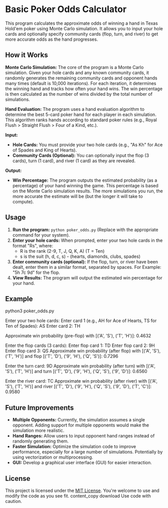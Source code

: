 # Basic Poker Odds Calculator

This program calculates the approximate odds of winning a hand in Texas Hold'em poker using Monte Carlo simulation.  It allows you to input your hole cards and optionally specify community cards (flop, turn, and river) to get more accurate odds as the hand progresses.

## How it Works

**Monte Carlo Simulation:** The core of the program is a Monte Carlo simulation.  Given your hole cards and any known community cards, it randomly generates the remaining community cards and opponent hands many times (default is 10,000 iterations). For each iteration, it determines the winning hand and tracks how often your hand wins.  The win percentage is then calculated as the number of wins divided by the total number of simulations.

**Hand Evaluation:** The program uses a hand evaluation algorithm to determine the best 5-card poker hand for each player in each simulation. This algorithm ranks hands according to standard poker rules (e.g., Royal Flush > Straight Flush > Four of a Kind, etc.).

**Input:**
* **Hole Cards:** You must provide your two hole cards (e.g., "As Kh" for Ace of Spades and King of Hearts).
* **Community Cards (Optional):** You can optionally input the flop (3 cards), turn (1 card), and river (1 card) as they are revealed.

**Output:**
* **Win Percentage:**  The program outputs the estimated probability (as a percentage) of your hand winning the game.  This percentage is based on the Monte Carlo simulation results.  The more simulations you run, the more accurate the estimate will be (but the longer it will take to compute).


## Usage

1. **Run the program:** `python poker_odds.py` (Replace with the appropriate command for your system).
2. **Enter your hole cards:** When prompted, enter your two hole cards in the format "Rs", where:
   * R is the rank (2-9, T, J, Q, K, A)  (T = Ten)
   * s is the suit (h, d, c, s) - (hearts, diamonds, clubs, spades)
3. **Enter community cards (optional):** If the flop, turn, or river have been dealt, enter them in a similar format, separated by spaces. For Example: "5h 7c 9d" for the flop.
4. **View Results:**  The program will output the estimated win percentage for your hand.


## Example
python3 poker_odds.py

Enter your two hole cards:
Enter card 1 (e.g., AH for Ace of Hearts, TS for Ten of Spades): AS
Enter card 2: TH

Approximate win probability (pre-flop) with [('A', 'S'), ('T', 'H')]: 0.4632

Enter the flop cards (3 cards):
Enter flop card 1: TD
Enter flop card 2: 9H
Enter flop card 3: QS
Approximate win probability (after flop) with [('A', 'S'), ('T', 'H')] and flop [('T', 'D'), ('9', 'H'), ('Q', 'S')]: 0.7296

Enter the turn card: 9D
Approximate win probability (after turn) with [('A', 'S'), ('T', 'H')] and turn [('T', 'D'), ('9', 'H'), ('Q', 'S'), ('9', 'D')]: 0.6560

Enter the river card: TC
Approximate win probability (after river) with [('A', 'S'), ('T', 'H')] and river [('T', 'D'), ('9', 'H'), ('Q', 'S'), ('9', 'D'), ('T', 'C')]: 0.9580

## Future Improvements

* **Multiple Opponents:**  Currently, the simulation assumes a single opponent. Adding support for multiple opponents would make the simulation more realistic.
* **Hand Ranges:** Allow users to input opponent hand ranges instead of randomly generating them.
* **Faster Simulation:** Optimize the simulation code to improve performance, especially for a large number of simulations.  Potentially by using vectorization or multiprocessing.
* **GUI:** Develop a graphical user interface (GUI) for easier interaction.


## License

This project is licensed under the [MIT License](LICENSE).  You're welcome to use and modify the code as you see fit.
content_copy
download
Use code with caution.
